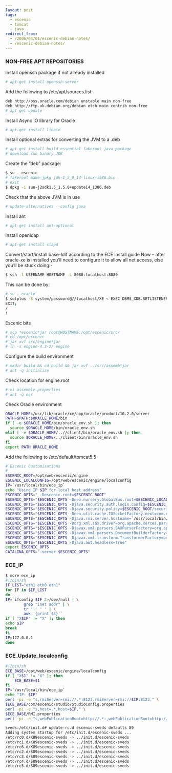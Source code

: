 ```yaml
---
layout: post
tags:
  - escenic
  - tomcat
  - java
redirect_from:
  - /2006/04/01/escenic-debian-notes/
  - /escenic-debian-notes/
---
```


### NON-FREE APT REPOSITORIES
Install openssh package if not already installed

```bash
# apt-get install openssh-server
```
Add the following to /etc/apt/sources.list:

```bash
deb http://oss.oracle.com/debian unstable main non-free
deb http://ftp.uk.debian.org/debian etch main contrib non-free
# apt-get update
```
Install Async IO library for Oracle

```bash
# apt-get install libaio
```
Install optional extras for converting the JVM to a .deb

```bash
# apt-get install build-essential fakeroot java-package
# download sun binary JDK
```
Create the ”deb” package:

```bash
$ su - escenic
# fakeroot make-jpkg jdk-1_5_0_14-linux-i586.bin
# exit
$ dpkg -i sun-j2sdk1.5_1.5.0+update14_i386.deb
```
Check that the above JVM is in use

```bash
# update-alternatives --config java
```
Install ant

```bash
# apt-get install ant-optional
```
Install openldap

```bash
# apt-get install slapd
```
Convert/start/install base-ldif according to the ECE install guide
Now – after oracle-xe is installed you’ll need to configure it to allow all net access, else you’ll be stuck doing:-

```bash
$ ssh -l USERNAME HOSTNAME -L 8080:localhost:8080
```
This can be done by:

```bash
# su - oracle
$ sqlplus -S system/password@//localhost/XE < EXEC DBMS_XDB.SETLISTENERLOCALACCESS(FALSE);
EXIT;
/
!
```
Escenic bits

```bash
# scp *escenic*jar root@HOSTNAME:/opt/escenic/src/
# cd /opt/escenic
# jar xvf src/engine*jar
# ln -s engine-4.3-2/ engine
```
Configure the build environment

```bash
# mkdir build && cd build && jar xvf ../src/assemb*jar
# ant -q initialize
```
Check location for engine.root

```bash
# vi assemble.properties
# ant -q ear
```
Check Oracle environment

```bash
ORACLE_HOME=/usr/lib/oracle/xe/app/oracle/product/10.2.0/server
PATH=$PATH:$ORACLE_HOME/bin
if [ -e $ORACLE_HOME/bin/oracle_env.sh ]; then
  source $ORACLE_HOME/bin/oracle_env.sh
elif [ -e $ORACLE_HOME/..//client/bin/oracle_env.sh ]; then
  source $ORACLE_HOME/../client/bin/oracle_env.sh
fi
export PATH ORACLE_HOME
```
Add the following to /etc/default/tomcat5.5

```bash
# Escenic Customisations
#
ESCENIC_ROOT=/opt/web/escenic/engine
ESCENIC_LOCALCONFIG=/opt/web/escenic/engine/localconfig
IP=`/usr/local/bin/ece_ip`
echo "Using IP $IP for local host address"
ESCENIC_OPTS=" -Descenic.root=$ESCENIC_ROOT"
ESCENIC_OPTS="$ESCENIC_OPTS -Dneo.nursery.GlobalBus.root=$ESCENIC_LOCALCONFIG/"
ESCENIC_OPTS="$ESCENIC_OPTS -Djava.security.auth.login.config=$ESCENIC_ROOT/security/jaas.config"
ESCENIC_OPTS="$ESCENIC_OPTS -Djava.security.policy=$ESCENIC_ROOT/security/java.policy"
ESCENIC_OPTS="$ESCENIC_OPTS -Dneo.util.cache.IOSocketFactory.next=com.css.rmi.ServerTwoWaySocketFactory"
ESCENIC_OPTS="$ESCENIC_OPTS -Djava.rmi.server.hostname=`/usr/local/bin/ece_ip`"
ESCENIC_OPTS="$ESCENIC_OPTS -Dorg.xml.sax.driver=org.apache.xerces.parsers.SAXParser"
ESCENIC_OPTS="$ESCENIC_OPTS -Djavax.xml.parsers.SAXParserFactory=org.apache.xerces.jaxp.SAXParserFactoryImpl"
ESCENIC_OPTS="$ESCENIC_OPTS -Djavax.xml.parsers.DocumentBuilderFactory=org.apache.xerces.jaxp.DocumentBuilderFactoryImpl"
ESCENIC_OPTS="$ESCENIC_OPTS -Djavax.xml.transform.TransformerFactory=org.apache.xalan.processor.TransformerFactoryImpl"
ESCENIC_OPTS="$ESCENIC_OPTS -Djava.awt.headless=true"
export ESCENIC_OPTS
CATALINA_OPTS="-server $ESCENIC_OPTS"
```
### ECE_IP

```bash
$ more ece_ip
#!/bin/sh
IF_LIST="eth1 eth0 eth1"
for IF in $IF_LIST
do
IP=`ifconfig $IF 2>/dev/null | \
		grep "inet addr" | \
		tr ':' ' ' | \
        awk '{print $3}'`
if [ "X$IP" != "X" ]; then
echo $IP
break
fi
IP=127.0.0.1
done
```
### ECE_Update_localconfig

```bash
#!/bin/sh
ECE_BASE=/opt/web/escenic/engine/localconfig
if [ "X$1" != "X" ]; then
	ECE_BASE=$1
fi
IP=`/usr/local/bin/ece_ip`
echo "IP: $IP"
perl -pi -e "s,rmiServer=rmi://.*:8123,rmiServer=rmi://$IP:8123," \
$ECE_BASE/com/escenic/studio/StudioConfig.properties
perl -pi -e "s,host=.*,host=$IP," \
$ECE_BASE/RMI.properties
perl -pi -e "s,webPublicationRoot=http://.*:,webPublicationRoot=http://$IP:," $ECE_BASE/ServerConfig.properties
```

```bash
sveds:/etc/init.d# update-rc.d escenic-sveds defaults 89
Adding system startup for /etc/init.d/escenic-sveds ...
/etc/rc0.d/K89escenic-sveds -> ../init.d/escenic-sveds
/etc/rc1.d/K89escenic-sveds -> ../init.d/escenic-sveds
/etc/rc6.d/K89escenic-sveds -> ../init.d/escenic-sveds
/etc/rc2.d/S89escenic-sveds -> ../init.d/escenic-sveds
/etc/rc3.d/S89escenic-sveds -> ../init.d/escenic-sveds
/etc/rc4.d/S89escenic-sveds -> ../init.d/escenic-sveds
/etc/rc5.d/S89escenic-sveds -> ../init.d/escenic-sveds
```
